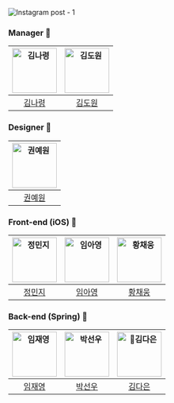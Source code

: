 
![Instagram post - 1](https://github.com/MEME-UMC/MEME_AUTH/assets/55044278/e36db2c9-42b8-4935-b0ac-0e96aba3e07b)

### Manager 👑
| <img src="https://avatars.githubusercontent.com/u/121819862?v=4" width=90px alt="김나령"/>  | <img src="https://avatars.githubusercontent.com/u/95963985?v=4" width=90px alt="김도원"/> |
| :-----: | :-----: |
| [김나령](https://github.com/NhaRyeong) | [김도원](https://github.com/dowonylife) |

### Designer 🎨
| <img src="https://ca.slack-edge.com/T06PM3QHCRM-U06QEJPLM3K-252a966f37c0-512" width=90px alt="권예원"/> |
| :-----: |
| [권예원]() |

### Front-end (iOS) 🍎
| <img src="https://avatars.githubusercontent.com/u/109158284?v=4" width=90px alt="정민지"/>  | <img src="https://avatars.githubusercontent.com/u/139523950?v=4" width=90px alt="임아영"/>  | <img src="https://avatars.githubusercontent.com/u/78294459?v=4" width=90px alt="황채웅"/>  |
| :-----: | :-----: | :-----: |
| [정민지](https://github.com/wjdalswl) | [임아영](https://github.com/ayoung1201)  | [황채웅](https://github.com/woongaaaa) |

### Back-end (Spring) 🌱
| <img src="https://avatars.githubusercontent.com/u/55044278?v=4" width=90px alt="임재영"/>  | <img src="https://avatars.githubusercontent.com/u/52268188?v=4" width=90px alt="박선우"/>  | <img src="https://avatars.githubusercontent.com/u/122000839?v=4" width=90px alt="김다은"/>  |
| :-----: | :-----: | :-----: |
| [임재영](https://github.com/limjustin) | [박선우](https://github.com/sunwupark)  | [김다은](https://github.com/daeun084) |
